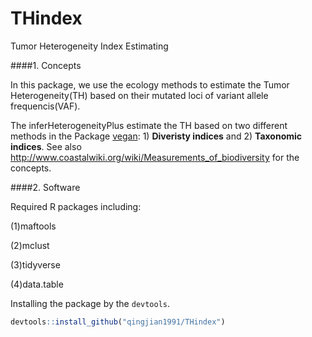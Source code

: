 # THindex
Tumor Heterogeneity Index Estimating

####1. Concepts

In this package, we use the ecology methods to estimate the Tumor Heterogeneity(TH) based on their mutated loci of variant allele frequencis(VAF).

The inferHeterogeneityPlus estimate the TH based on two different methods in the Package [vegan](https://cran.r-project.org/web/packages/vegan/vignettes/diversity-vegan.pdf): 1) **Diveristy indices** and 2) **Taxonomic indices**. See also <http://www.coastalwiki.org/wiki/Measurements_of_biodiversity> for the concepts.

####2. Software

Required R packages including:

(1)maftools 

(2)mclust 

(3)tidyverse 

(4)data.table 

Installing the package by the `devtools`.
```R
devtools::install_github("qingjian1991/THindex")
```

